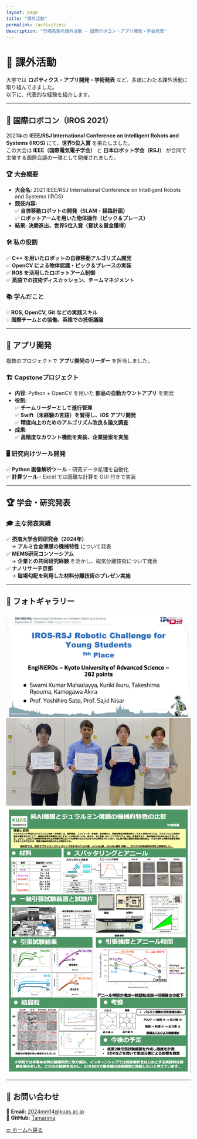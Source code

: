 ```yaml
---
layout: page
title: "課外活動"
permalink: /activities/
description: "竹嶋亮馬の課外活動 - 国際ロボコン・アプリ開発・学会発表"
---
```


# 🎯 課外活動

大学では **ロボティクス・アプリ開発・学術発表** など、多岐にわたる課外活動に取り組んできました。  
以下に、代表的な経験を紹介します。

---

## 🤖 **国際ロボコン（IROS 2021）**
2021年の **IEEE/RSJ International Conference on Intelligent Robots and Systems (IROS)** にて、**世界5位入賞** を果たしました。  
この大会は **IEEE（国際電気電子学会）** と **日本ロボット学会（RSJ）** が合同で主催する国際会議の一環として開催されました。

### 🏆 **大会概要**
- **大会名:** 2021 IEEE/RSJ International Conference on Intelligent Robots and Systems (IROS)
- **競技内容:**  
  ✅ **自律移動ロボットの開発（SLAM・経路計画）**  
  ✅ **ロボットアームを用いた物体操作（ピック＆プレース）**  
- **結果:** **決勝進出、世界5位入賞（賞状＆賞金獲得）**

### 🛠 **私の役割**
✅ **C++ を用いたロボットの自律移動アルゴリズム開発**  
✅ **OpenCV による物体認識・ピック＆プレースの実装**  
✅ **ROS を活用したロボットアーム制御**  
✅ **英語での技術ディスカッション、チームマネジメント**

### **📚 学んだこと**
💡 **ROS, OpenCV, Git などの実践スキル**  
💡 **国際チームとの協働、英語での技術議論**

---

## 📱 **アプリ開発**
複数のプロジェクトで **アプリ開発のリーダー** を担当しました。

### 🏗 **Capstoneプロジェクト**
- **内容:** Python + OpenCV を用いた **部品の自動カウントアプリ** を開発
- **役割:**  
  ✅ **チームリーダーとして進行管理**  
  ✅ **Swift（未経験の言語）を習得し、iOS アプリ開発**  
  ✅ **精度向上のためのアルゴリズム改良＆論文調査**
- **成果:**  
  ✅ **高精度なカウント機能を実装、企業提案を実施**

### **🖥 研究向けツール開発**
✅ **Python 画像解析ツール** - 研究データ処理を自動化  
✅ **計算ツール** - Excel では困難な計算を GUI 付きで実装  

---

## 🏆 **学会・研究発表**
### 🎓 **主な発表実績**
✅ **摂南大学合同研究会（2024年）**  
　→ **アルミ合金薄膜の機械特性** について発表  
✅ **MEMS研究コンソーシアム**  
　→ **企業との共同研究経験** を活かし、磁気分離技術について発表  
✅ **ナノリサーチ京都**  
　→ **磁場勾配を利用した材料分離技術のプレゼン実施**

---

## 📸 **フォトギャラリー**
<div class="gallery">
  <img src="/assets/images/iros_award.jpg" alt="IROS 2021 表彰状">
  <img src="/assets/images/iros_team.jpg" alt="IROS 2021 チーム写真">
  <img src="/assets/images/research.jpg" alt="研究成果">
</div>

---

## 📩 **お問い合わせ**
📧 **Email:** [2024mm14@kuas.ac.jp](mailto:2024mm14@kuas.ac.jp)  
📂 **GitHub:** [Tamarima](https://github.com/Tamarima)  

[🔙 ホームへ戻る](/)

